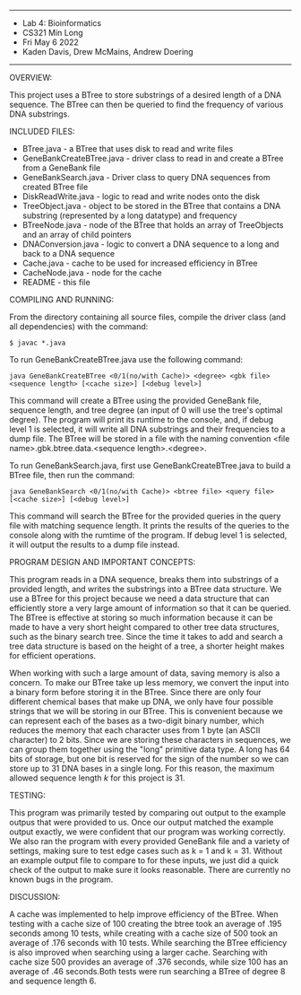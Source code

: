 ****************
* Lab 4: Bioinformatics
* CS321 Min Long
* Fri May 6 2022
* Kaden Davis, Drew McMains, Andrew Doering
**************** 

OVERVIEW:

This project uses a BTree to store substrings of a desired length of a DNA sequence. The BTree can then be queried to find the 
frequency of various DNA substrings.

INCLUDED FILES:

 * BTree.java - a BTree that uses disk to read and write files
 * GeneBankCreateBTree.java - driver class to read in and create a BTree from a GeneBank file
 * GeneBankSearch.java - Driver class to query DNA sequences from created BTree file
 * DiskReadWrite.java - logic to read and write nodes onto the disk
 * TreeObject.java - object to be stored in the BTree that contains a DNA substring (represented by a long datatype) and frequency
 * BTreeNode.java - node of the BTree that holds an array of TreeObjects and an array of child pointers
 * DNAConversion.java - logic to convert a DNA sequence to a long and back to a DNA sequence
 * Cache.java - cache to be used for increased efficiency in BTree
 * CacheNode.java - node for the cache
 * README - this file


COMPILING AND RUNNING:

 From the directory containing all source files, compile the
 driver class (and all dependencies) with the command:
 ``` 
 $ javac *.java
  ```

To run GeneBankCreateBTree.java use the following command:
```
java GeneBankCreateBTree <0/1(no/with Cache)> <degree> <gbk file> <sequence length> [<cache size>] [<debug level>]
```
This command will create a BTree using the provided GeneBank file, sequence length, and tree degree (an input of 0 will use the 
tree's optimal degree). The program will print its runtime to the console, and, if debug level 1 is selected, it will write all 
DNA substrings and their frequencies to a dump file. The BTree will be stored in a file with the naming convention 
<file name\>.gbk.btree.data.<sequence length\>.<degree\>.

To run GeneBankSearch.java, first use GeneBankCreateBTree.java to build a BTree file, then run the command:
```
java GeneBankSearch <0/1(no/with Cache)> <btree file> <query file> [<cache size>] [<debug level>]
```
This command will search the BTree for the provided queries in the query file with matching sequence length. It prints the 
results of the queries to the console along with the rumtime of the program. If debug level 1 is selected, it will output the 
results to a dump file instead. 

PROGRAM DESIGN AND IMPORTANT CONCEPTS:

This program reads in a DNA sequence, breaks them into substrings of a provided length, and writes the substrings into a BTree 
data structure. We use a BTree for this project because we need a data structure that can efficiently store a very large amount
of information so that it can be queried. The BTree is effective at storing so much information because it can be made to have a 
very short height compared to other tree data structures, such as the binary search tree. Since the time it takes to add and 
search a tree data structure is based on the height of a tree, a shorter height makes for efficient operations.

When working with such a large amount of data, saving memory is also a concern. To make our BTree take up less memory, we convert 
the input into a binary form before storing it in the BTree. Since there are only four different chemical bases that make up DNA, 
we only have four possible strings that we will be storing in our BTree. This is convenient because we can represent each of the 
bases as a two-digit binary number, which reduces the memory that each character uses from 1 byte (an ASCII character) to 2 bits. 
Since we are storing these characters in sequences, we can group them together using the "long" primitive data type. A long has 64 
bits of storage, but one bit is reserved for the sign of the number so we can store up to 31 DNA bases in a single long. For this 
reason, the maximum allowed sequence length *k* for this project is 31.


TESTING:

This program was primarily tested by comparing out output to the example outpus that were provided to us. Once our output matched
the example output exactly, we were confident that our program was working correctly. We also ran the program with every provided 
GeneBank file and a variety of settings, making sure to test edge cases such as k = 1 and k = 31. Without an example output file 
to compare to for these inputs, we just did a quick check of the output to make sure it looks reasonable. There are currently no 
known bugs in the program.

DISCUSSION:

A cache was implemented to help improve efficiency of the BTree. When testing with a cache size of 100 creating the btree took an average of .195 seconds among 10 tests, while creating with a cache size of 500 took an average of .176 seconds with 10 tests. While searching the BTree efficiency is also improved when searching using a larger cache. Searching with cache size 500 provides an average of .376 seconds, while size 100 has an average of .46 seconds.Both tests were run searching a BTree of degree 8 and sequence length 6.
